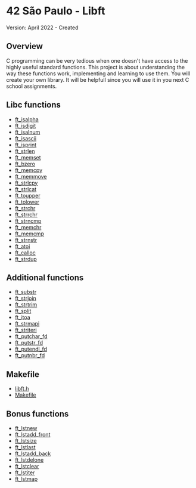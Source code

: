 # 42 São Paulo - Libft
Version: April 2022 - Created
## Overview
C programming can be very tedious when one doesn't have access to the highly useful standard functions. This project is about understanding the way these functions work, implementing and learning to use them. You will create your own library. It will be helpfull since you will use it in you next C school assignments.
## Libc functions
* [ft_isalpha]()
* [ft_isdigit]()
* [ft_isalnum]()
* [ft_isascii]()
* [ft_isprint]()
* [ft_strlen]()
* [ft_memset]()
* [ft_bzero]()
* [ft_memcpy]()
* [ft_memmove]()
* [ft_strlcpy]()
* [ft_strlcat]()
* [ft_toupper]()
* [ft_tolower]()
* [ft_strchr]()
* [ft_strrchr]()
* [ft_strncmp]()
* [ft_memchr]()
* [ft_memcmp]()
* [ft_strnstr]()
* [ft_atoi]()
* [ft_calloc]()
* [ft_strdup]()
## Additional functions
* [ft_substr]()
* [ft_strjoin]()
* [ft_strtrim]()
* [ft_split]()
* [ft_itoa]()
* [ft_strmapi]()
* [ft_striteri]()
* [ft_putchar_fd]()
* [ft_putstr_fd]()
* [ft_putendl_fd]()
* [ft_putnbr_fd]()
## Makefile
* [libft.h]()
* [Makefile]()
## Bonus functions
* [ft_lstnew]()
* [ft_lstadd_front]()
* [ft_lstsize]()
* [ft_lstlast]()
* [ft_lstadd_back]()
* [ft_lstdelone]()
* [ft_lstclear]()
* [ft_lstiter]()
* [ft_lstmap]()

